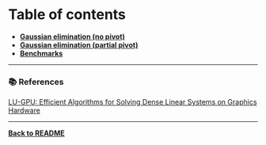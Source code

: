 # Table of contents

- **[Gaussian elimination (no pivot)](Gaussian-elimination-no-pivot.md)**
- **[Gaussian elimination (partial pivot)](Gaussian-elimination-pivot.md)**
- **[Benchmarks](Benchmarks.md)**

---

### :books: References

[LU-GPU: Efficient Algorithms for Solving Dense Linear Systems on Graphics
Hardware](https://www.cresco.enea.it/SC05/schedule/pdf/pap261.pdf)

---

**[Back to README](../README.md)**